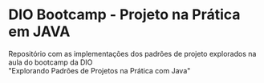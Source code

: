 # DIO Bootcamp - Projeto na Prática em JAVA

Repositório com as implementações dos padrões de projeto explorados na aula do bootcamp da DIO <br>
"Explorando Padrões de Projetos na Prática com Java"
